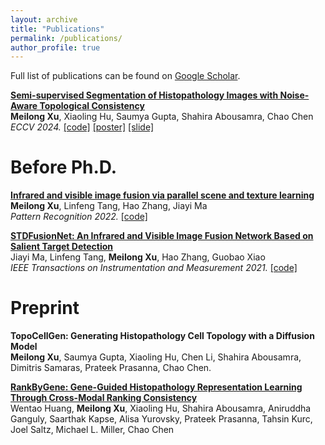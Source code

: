 ```yaml
---
layout: archive
title: "Publications"
permalink: /publications/
author_profile: true
---
```


Full list of publications can be found on [Google Scholar](https://scholar.google.com/citations?user=nphc_xcAAAAJ&hl=en).

<b>[Semi-supervised Segmentation of Histopathology Images with Noise-Aware Topological Consistency](https://arxiv.org/abs/2311.16447)</b> <br>
<b>Meilong Xu</b>, Xiaoling Hu, Saumya Gupta, Shahira Abousamra, Chao Chen<br>
<i>ECCV 2024.</i>
<span style="color:blue"></span> <a href="https://github.com/Melon-Xu/TopoSemiSeg/">[code]</a>
<span style="color:blue"></span> <a href="files/ECCV_2024_TopoSemiSeg_Poster.pdf">[poster]</a>
<span style="color:blue"></span> <a href="files/ECCV_2024_TopoSemiSeg_Slides.pdf">[slide]</a>

# Before Ph.D.
<b>[Infrared and visible image fusion via parallel scene and texture learning](https://www.sciencedirect.com/science/article/abs/pii/S0031320322004101)</b> <br>
<b>Meilong Xu</b>, Linfeng Tang, Hao Zhang, Jiayi Ma<br>
<i>Pattern Recognition 2022.</i>
<span style="color:blue"></span> <a href="https://github.com/Melon-Xu/PSTLFusion/">[code]</a>

<b>[STDFusionNet: An Infrared and Visible Image Fusion Network Based on Salient Target Detection](https://ieeexplore.ieee.org/document/9416507)</b> <br>
Jiayi Ma, Linfeng Tang, <b>Meilong Xu</b>, Hao Zhang, Guobao Xiao<br>
<i> IEEE Transactions on Instrumentation and Measurement 2021.</i>
<span style="color:blue"></span> <a href="https://github.com/Linfeng-Tang/STDFusionNet/">[code]</a>

# Preprint
<b>TopoCellGen: Generating Histopathology Cell Topology with a Diffusion Model</b> <br>
<b>Meilong Xu</b>, Saumya Gupta, Xiaoling Hu, Chen Li, Shahira Abousamra, Dimitris Samaras, Prateek Prasanna, Chao Chen.<br>

<b>[RankByGene: Gene-Guided Histopathology Representation Learning Through Cross-Modal Ranking Consistency](https://arxiv.org/abs/2411.15076)</b> <br>
Wentao Huang, <b>Meilong Xu</b>, Xiaoling Hu, Shahira Abousamra, Aniruddha Ganguly, Saarthak Kapse, Alisa Yurovsky, Prateek Prasanna, Tahsin Kurc, Joel Saltz, Michael L. Miller, Chao Chen<br>
